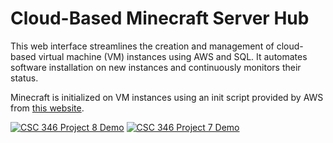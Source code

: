 # Cloud-Based Minecraft Server Hub

This web interface streamlines the creation and management of cloud-based virtual machine (VM) instances using AWS and SQL. It automates software installation on new instances and continuously monitors their status.

Minecraft is initialized on VM instances using an init script provided by AWS from [this website](https://aws.amazon.com/blogs/gametech/setting-up-a-minecraft-java-server-on-amazon-ec2/).

[![CSC 346 Project 8 Demo](https://ytcards.demolab.com/?id=MwNH6bhYA3M&title=Server+Web+Interface+Demo&lang=en&timestamp=1746326400&background_color=%230d1117&title_color=%23ffffff&stats_color=%23dedede&max_title_lines=1&width=250&border_radius=5&duration=231
 "CSC 346 Project 8 Demo")](https://youtu.be/MwNH6bhYA3M?feature=shared)
[![CSC 346 Project 7 Demo](https://ytcards.demolab.com/?id=IwiyTkR-cDA&title=Server+Command+Line+Demo&lang=en&timestamp=1745020800&background_color=%230d1117&title_color=%23ffffff&stats_color=%23dedede&max_title_lines=1&width=250&border_radius=5&duration=171
 "CSC 346 Project 7 Demo")](https://youtu.be/IwiyTkR-cDA?feature=shared)
